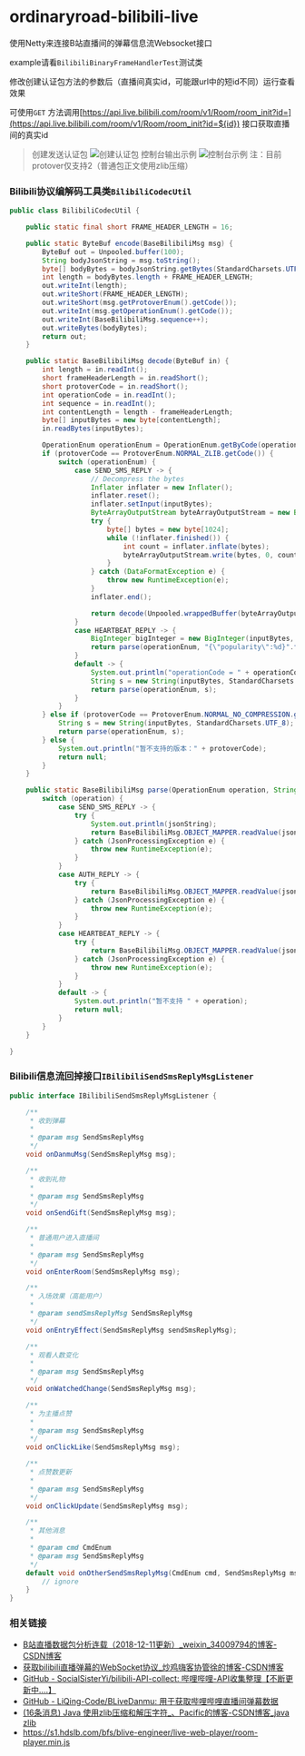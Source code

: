 # ordinaryroad-bilibili-live

使用Netty来连接B站直播间的弹幕信息流Websocket接口

example请看`BilibiliBinaryFrameHandlerTest`测试类

修改创建认证包方法的参数后（直播间真实id，可能跟url中的短id不同）运行查看效果

可使用`GET`
方法调用[https://api.live.bilibili.com/room/v1/Room/room_init?id=](https://api.live.bilibili.com/room/v1/Room/room_init?id=${id})
接口获取直播间的真实id

> 创建发送认证包
![创建认证包](example/createAuth.png)
> 控制台输出示例
![控制台示例](example/console.png)
> 注：目前protover仅支持2（普通包正文使用zlib压缩）

### Bilibili协议编解码工具类`BilibiliCodecUtil`

```java
public class BilibiliCodecUtil {

    public static final short FRAME_HEADER_LENGTH = 16;

    public static ByteBuf encode(BaseBilibiliMsg msg) {
        ByteBuf out = Unpooled.buffer(100);
        String bodyJsonString = msg.toString();
        byte[] bodyBytes = bodyJsonString.getBytes(StandardCharsets.UTF_8);
        int length = bodyBytes.length + FRAME_HEADER_LENGTH;
        out.writeInt(length);
        out.writeShort(FRAME_HEADER_LENGTH);
        out.writeShort(msg.getProtoverEnum().getCode());
        out.writeInt(msg.getOperationEnum().getCode());
        out.writeInt(BaseBilibiliMsg.sequence++);
        out.writeBytes(bodyBytes);
        return out;
    }

    public static BaseBilibiliMsg decode(ByteBuf in) {
        int length = in.readInt();
        short frameHeaderLength = in.readShort();
        short protoverCode = in.readShort();
        int operationCode = in.readInt();
        int sequence = in.readInt();
        int contentLength = length - frameHeaderLength;
        byte[] inputBytes = new byte[contentLength];
        in.readBytes(inputBytes);

        OperationEnum operationEnum = OperationEnum.getByCode(operationCode);
        if (protoverCode == ProtoverEnum.NORMAL_ZLIB.getCode()) {
            switch (operationEnum) {
                case SEND_SMS_REPLY -> {
                    // Decompress the bytes
                    Inflater inflater = new Inflater();
                    inflater.reset();
                    inflater.setInput(inputBytes);
                    ByteArrayOutputStream byteArrayOutputStream = new ByteArrayOutputStream(contentLength);
                    try {
                        byte[] bytes = new byte[1024];
                        while (!inflater.finished()) {
                            int count = inflater.inflate(bytes);
                            byteArrayOutputStream.write(bytes, 0, count);
                        }
                    } catch (DataFormatException e) {
                        throw new RuntimeException(e);
                    }
                    inflater.end();

                    return decode(Unpooled.wrappedBuffer(byteArrayOutputStream.toByteArray()));
                }
                case HEARTBEAT_REPLY -> {
                    BigInteger bigInteger = new BigInteger(inputBytes, 0, 4);
                    return parse(operationEnum, "{\"popularity\":%d}".formatted(bigInteger));
                }
                default -> {
                    System.out.println("operationCode = " + operationCode);
                    String s = new String(inputBytes, StandardCharsets.UTF_8);
                    return parse(operationEnum, s);
                }
            }
        } else if (protoverCode == ProtoverEnum.NORMAL_NO_COMPRESSION.getCode()) {
            String s = new String(inputBytes, StandardCharsets.UTF_8);
            return parse(operationEnum, s);
        } else {
            System.out.println("暂不支持的版本：" + protoverCode);
            return null;
        }
    }

    public static BaseBilibiliMsg parse(OperationEnum operation, String jsonString) {
        switch (operation) {
            case SEND_SMS_REPLY -> {
                try {
                    System.out.println(jsonString);
                    return BaseBilibiliMsg.OBJECT_MAPPER.readValue(jsonString, SendSmsReplyMsg.class);
                } catch (JsonProcessingException e) {
                    throw new RuntimeException(e);
                }
            }
            case AUTH_REPLY -> {
                try {
                    return BaseBilibiliMsg.OBJECT_MAPPER.readValue(jsonString, AuthReplyMsg.class);
                } catch (JsonProcessingException e) {
                    throw new RuntimeException(e);
                }
            }
            case HEARTBEAT_REPLY -> {
                try {
                    return BaseBilibiliMsg.OBJECT_MAPPER.readValue(jsonString, HeartbeatReplyMsg.class);
                } catch (JsonProcessingException e) {
                    throw new RuntimeException(e);
                }
            }
            default -> {
                System.out.println("暂不支持 " + operation);
                return null;
            }
        }
    }

}
```

### Bilibili信息流回掉接口`IBilibiliSendSmsReplyMsgListener`

```java
public interface IBilibiliSendSmsReplyMsgListener {

    /**
     * 收到弹幕
     *
     * @param msg SendSmsReplyMsg
     */
    void onDanmuMsg(SendSmsReplyMsg msg);

    /**
     * 收到礼物
     *
     * @param msg SendSmsReplyMsg
     */
    void onSendGift(SendSmsReplyMsg msg);

    /**
     * 普通用户进入直播间
     *
     * @param msg SendSmsReplyMsg
     */
    void onEnterRoom(SendSmsReplyMsg msg);

    /**
     * 入场效果（高能用户）
     *
     * @param sendSmsReplyMsg SendSmsReplyMsg
     */
    void onEntryEffect(SendSmsReplyMsg sendSmsReplyMsg);

    /**
     * 观看人数变化
     *
     * @param msg SendSmsReplyMsg
     */
    void onWatchedChange(SendSmsReplyMsg msg);

    /**
     * 为主播点赞
     *
     * @param msg SendSmsReplyMsg
     */
    void onClickLike(SendSmsReplyMsg msg);

    /**
     * 点赞数更新
     *
     * @param msg SendSmsReplyMsg
     */
    void onClickUpdate(SendSmsReplyMsg msg);

    /**
     * 其他消息
     *
     * @param cmd CmdEnum
     * @param msg SendSmsReplyMsg
     */
    default void onOtherSendSmsReplyMsg(CmdEnum cmd, SendSmsReplyMsg msg) {
        // ignore
    }
}
```

### 相关链接

- [B站直播数据包分析连载（2018-12-11更新）_weixin_34009794的博客-CSDN博客](https://blog.csdn.net/weixin_34009794/article/details/88689474)
- [获取bilibili直播弹幕的WebSocket协议_炒鸡嗨客协管徐的博客-CSDN博客](https://blog.csdn.net/xfgryujk/article/details/80306776)
- [GitHub - SocialSisterYi/bilibili-API-collect: 哔哩哔哩-API收集整理【不断更新中....】](https://github.com/SocialSisterYi/bilibili-API-collect)
- [GitHub - LiQing-Code/BLiveDanmu: 用于获取哔哩哔哩直播间弹幕数据](https://github.com/LiQing-Code/BLiveDanmu)
- [(16条消息) Java 使用zlib压缩和解压字符_、Pacific的博客-CSDN博客_java zlib](https://blog.csdn.net/qq_42670703/article/details/123370008)
- https://s1.hdslb.com/bfs/blive-engineer/live-web-player/room-player.min.js

